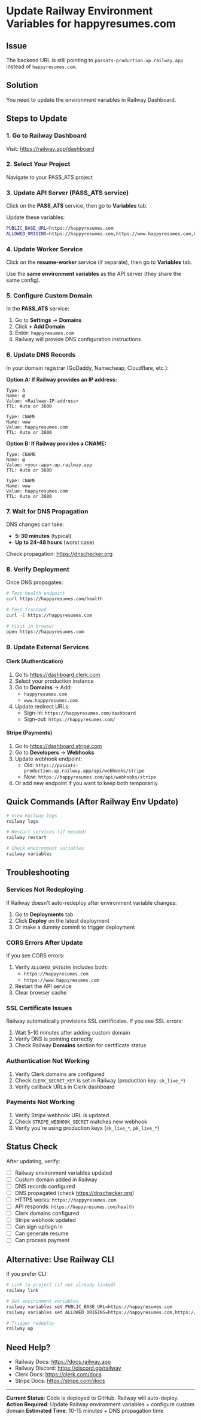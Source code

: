 # Update Railway Environment Variables for happyresumes.com

## Issue
The backend URL is still pointing to `passats-production.up.railway.app` instead of `happyresumes.com`.

## Solution
You need to update the environment variables in Railway Dashboard.

## Steps to Update

### 1. Go to Railway Dashboard
Visit: https://railway.app/dashboard

### 2. Select Your Project
Navigate to your PASS_ATS project

### 3. Update API Server (PASS_ATS service)

Click on the **PASS_ATS** service, then go to **Variables** tab.

Update these variables:

```bash
PUBLIC_BASE_URL=https://happyresumes.com
ALLOWED_ORIGINS=https://happyresumes.com,https://www.happyresumes.com,http://localhost:5173,http://localhost:3000
```

### 4. Update Worker Service

Click on the **resume-worker** service (if separate), then go to **Variables** tab.

Use the **same environment variables** as the API server (they share the same config).

### 5. Configure Custom Domain

In the **PASS_ATS** service:

1. Go to **Settings** → **Domains**
2. Click **+ Add Domain**
3. Enter: `happyresumes.com`
4. Railway will provide DNS configuration instructions

### 6. Update DNS Records

In your domain registrar (GoDaddy, Namecheap, Cloudflare, etc.):

**Option A: If Railway provides an IP address:**
```
Type: A
Name: @
Value: <Railway-IP-address>
TTL: Auto or 3600

Type: CNAME
Name: www
Value: happyresumes.com
TTL: Auto or 3600
```

**Option B: If Railway provides a CNAME:**
```
Type: CNAME
Name: @
Value: <your-app>.up.railway.app
TTL: Auto or 3600

Type: CNAME
Name: www
Value: happyresumes.com
TTL: Auto or 3600
```

### 7. Wait for DNS Propagation

DNS changes can take:
- **5-30 minutes** (typical)
- **Up to 24-48 hours** (worst case)

Check propagation: https://dnschecker.org

### 8. Verify Deployment

Once DNS propagates:

```bash
# Test health endpoint
curl https://happyresumes.com/health

# Test frontend
curl -I https://happyresumes.com

# Visit in browser
open https://happyresumes.com
```

### 9. Update External Services

#### Clerk (Authentication)
1. Go to https://dashboard.clerk.com
2. Select your production instance
3. Go to **Domains** → Add:
   - `happyresumes.com`
   - `www.happyresumes.com`
4. Update redirect URLs:
   - Sign-in: `https://happyresumes.com/dashboard`
   - Sign-out: `https://happyresumes.com/`

#### Stripe (Payments)
1. Go to https://dashboard.stripe.com
2. Go to **Developers** → **Webhooks**
3. Update webhook endpoint:
   - Old: `https://passats-production.up.railway.app/api/webhooks/stripe`
   - New: `https://happyresumes.com/api/webhooks/stripe`
4. Or add new endpoint if you want to keep both temporarily

## Quick Commands (After Railway Env Update)

```bash
# View Railway logs
railway logs

# Restart services (if needed)
railway restart

# Check environment variables
railway variables
```

## Troubleshooting

### Services Not Redeploying
If Railway doesn't auto-redeploy after environment variable changes:

1. Go to **Deployments** tab
2. Click **Deploy** on the latest deployment
3. Or make a dummy commit to trigger deployment

### CORS Errors After Update
If you see CORS errors:

1. Verify `ALLOWED_ORIGINS` includes both:
   - `https://happyresumes.com`
   - `https://www.happyresumes.com`
2. Restart the API service
3. Clear browser cache

### SSL Certificate Issues
Railway automatically provisions SSL certificates. If you see SSL errors:

1. Wait 5-10 minutes after adding custom domain
2. Verify DNS is pointing correctly
3. Check Railway **Domains** section for certificate status

### Authentication Not Working
1. Verify Clerk domains are configured
2. Check `CLERK_SECRET_KEY` is set in Railway (production key: `sk_live_*`)
3. Verify callback URLs in Clerk dashboard

### Payments Not Working
1. Verify Stripe webhook URL is updated
2. Check `STRIPE_WEBHOOK_SECRET` matches new webhook
3. Verify you're using production keys (`sk_live_*`, `pk_live_*`)

## Status Check

After updating, verify:

- [ ] Railway environment variables updated
- [ ] Custom domain added in Railway
- [ ] DNS records configured
- [ ] DNS propagated (check https://dnschecker.org)
- [ ] HTTPS works: `https://happyresumes.com`
- [ ] API responds: `https://happyresumes.com/health`
- [ ] Clerk domains configured
- [ ] Stripe webhook updated
- [ ] Can sign up/sign in
- [ ] Can generate resume
- [ ] Can process payment

## Alternative: Use Railway CLI

If you prefer CLI:

```bash
# Link to project (if not already linked)
railway link

# Set environment variables
railway variables set PUBLIC_BASE_URL=https://happyresumes.com
railway variables set ALLOWED_ORIGINS=https://happyresumes.com,https://www.happyresumes.com,http://localhost:5173,http://localhost:3000

# Trigger redeploy
railway up
```

## Need Help?

- Railway Docs: https://docs.railway.app
- Railway Discord: https://discord.gg/railway
- Clerk Docs: https://clerk.com/docs
- Stripe Docs: https://stripe.com/docs

---

**Current Status**: Code is deployed to GitHub. Railway will auto-deploy.
**Action Required**: Update Railway environment variables + configure custom domain
**Estimated Time**: 10-15 minutes + DNS propagation time
